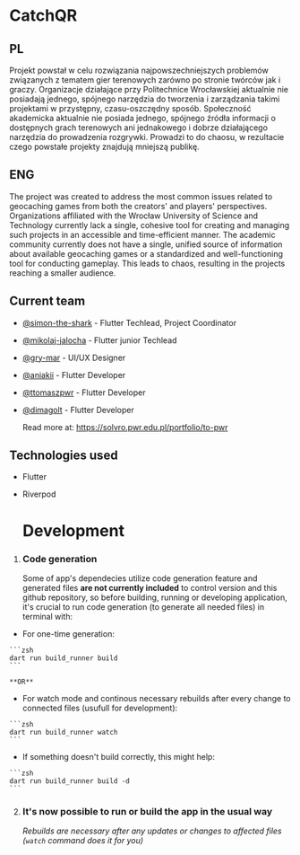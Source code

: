 # CatchQR

## PL

Projekt powstał w celu rozwiązania najpowszechniejszych problemów związanych z tematem gier terenowych zarówno po stronie twórców jak i graczy. Organizacje działające przy Politechnice Wrocławskiej aktualnie nie posiadają jednego, spójnego narzędzia do tworzenia i  zarządzania takimi projektami w przystępny, czasu-oszczędny sposób. Społeczność akademicka aktualnie nie posiada jednego, spójnego źródła informacji o dostępnych grach terenowych ani jednakowego i dobrze działającego narzędzia do prowadzenia rozgrywki.  Prowadzi to do chaosu, w rezultacie czego powstałe projekty znajdują mniejszą publikę. 

## ENG

The project was created to address the most common issues related to geocaching games from both the creators' and players' perspectives. Organizations affiliated with the Wrocław University of Science and Technology currently lack a single, cohesive tool for creating and managing such projects in an accessible and time-efficient manner. The academic community currently does not have a single, unified source of information about available geocaching games or a standardized and well-functioning tool for conducting gameplay. This leads to chaos, resulting in the projects reaching a smaller audience.

## Current team

- [@simon-the-shark](https://github.com/simon-the-shark) - Flutter Techlead, Project Coordinator
- [@mikolaj-jalocha](https://github.com/mikolaj-jalocha) - Flutter junior Techlead
- [@gry-mar](https://github.com/gry-mar) - UI/UX Designer
- [@aniakii](https://github.com/Aniakii) - Flutter Developer
- [@ttomaszpwr](https://github.com/TTomaszPWR) - Flutter Developer
- [@dimagolt](https://github.com/DimaGolt) - Flutter Developer

  Read more at: https://solvro.pwr.edu.pl/portfolio/to-pwr

## Technologies used

- Flutter
- Riverpod

  # Development

1.  ### Code generation

    Some of app's dependecies utilize code generation feature and generated files **are not currently included** to control version and this github repository, so before building, running or developing application, it's crucial to run code generation (to generate all        needed files) in terminal with:
  
   - For one-time generation:
  
    ```zsh
    dart run build_runner build
    ```
  
    **OR**
    
   - For watch mode and continous necessary rebuilds after every change to connected files (usufull for development):
  
    
    
    ```zsh
    dart run build_runner watch
    ```
    
   - If something doesn't build correctly, this might help:
  
      
      
    ```zsh
    dart run build_runner build -d
    ```

2.  ### It's now possible to run or build the app in the usual way
    _Rebuilds are necessary after any updates or changes to affected files (`watch` command does it for you)_


  
